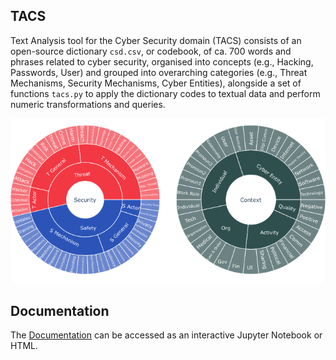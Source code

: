 ## TACS

Text Analysis tool for the Cyber Security domain (TACS) consists of an open-source dictionary `csd.csv`, or codebook, of ca. 700 words and phrases related to cyber security, organised into concepts (e.g., Hacking, Passwords, User) and grouped into overarching categories (e.g., Threat Mechanisms, Security Mechanisms, Cyber Entities), alongside a set of functions `tacs.py` to apply the dictionary codes to textual data and perform numeric transformations and queries.

![TACS Framework](https://github.com/anidroid/tacs/blob/master/tacsfw.png)

## Documentation

The [Documentation](https://nbviewer.jupyter.org/github/anidroid/tacs/blob/master/Documentation-DRAFT.ipynb)  can be accessed as an interactive Jupyter Notebook or HTML.
